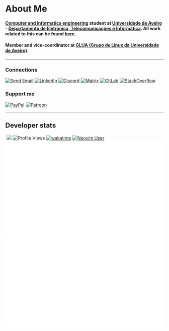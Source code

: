 # About Me
#### [Computer and informatics engineering](https://github.com/TiagoRG/uaveiro-leci) student at [Universidade de Aveiro](https://www.ua.pt/) - [Departamento de Eletrónica, Telecomunicações e Informática](https://github.com/detiuaveiro). All work related to this can be found [here](https://github.com/TiagoRG/uaveiro-leci).
#### Member and vice-coordinator at [GLUA (Grupo de Linux da Universidade de Aveiro)](https://glua.ua.pt/).

---

### Connections
[![Send Email](https://img.shields.io/static/v1?message=Send%20Email&logo=thunderbird&logoColor=&labelColor=5d5d5d&color=0a84ff&label=)](mailto:tiago.rgarcia@ua.pt)
[![LinkedIn](https://img.shields.io/static/v1?message=/in/TiagoRGarcia&logo=linkedin&labelColor=5d5d5d&color=0a66c2&label=&logoColor=0a66c2)](https://www.linkedin.com/in/tiagorgarcia/)
[![Discord](https://img.shields.io/static/v1?message=tiagorg&logo=discord&labelColor=5d5d5d&color=5662f6&label=)](https://discordapp.com/users/376017298294702081)
[![Matrix](https://img.shields.io/static/v1?message=@tiagorg:matrix.org&logo=element&labelColor=5d5d5d&color=0dbd8b&logoColor=0dbd8b&label=)](https://matrix.to/#/@tiagorg:matrix.org)
[![GitLab](https://img.shields.io/static/v1?message=TiagoRG&logo=gitlab&labelColor=5d5d5d&color=e24329&label=)](https://gitlab.com/TiagoRG)
[![StackOverflow](https://img.shields.io/static/v1?message=TiagoRG&logo=stackoverflow&labelColor=5d5d5d&color=f58025&label=)](https://stackoverflow.com/users/21932555/tiagorg)

### Support me
[![PayPal](https://img.shields.io/static/v1?message=TiagoRGarcia&logo=paypal&labelColor=5d5d5d&color=009cde&label=)](https://paypal.me/TiagoRGarcia)
[![Patreon](https://img.shields.io/static/v1?message=TiagoRG&logo=patreon&logoColor=e73e47&labelColor=5d5d5d&color=ff424d&label=)](https://www.patreon.com/tiagorg)

---

## Developer stats
&nbsp;[![](https://img.shields.io/github/followers/TiagoRG?style=flat&color=blue&label=Followers&logo=github)](https://github.com/TiagoRG)
![Profile Views](https://komarev.com/ghpvc/?username=TiagoRG&style=flat&color=blue)
[![wakatime](https://wakatime.com/badge/user/a92708f1-dfb3-4dcf-823a-229445dc4289.svg)](https://wakatime.com/@a92708f1-dfb3-4dcf-823a-229445dc4289)
[![Neovim User](https://img.shields.io/static/v1?message=Main%20Editor&logo=neovim&labelColor=5d5d5d&color=57a143&label=Neovim)](https://github.com/TiagoRG/dotfiles/tree/main/.config/nvim)
<br>
<a href="https://github.com/TiagoRG">
  <img src="https://raw.githubusercontent.com/TiagoRG/TiagoRG/main/generated/overview.svg#gh-dark-mode-only" /><img src="https://raw.githubusercontent.com/TiagoRG/TiagoRG/main/generated/languages.svg#gh-dark-mode-only" />
</a>
